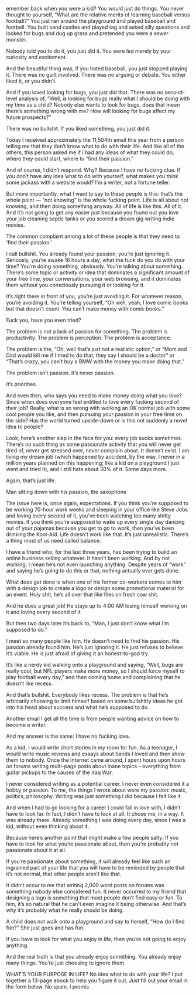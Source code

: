 emember back when you were a kid? You would just do things. You never thought to yourself, “What are the relative merits of learning baseball versus football?” You just ran around the playground and played baseball and football. You built sand castles and played tag and asked silly questions and looked for bugs and dug up grass and pretended you were a sewer monster.

Nobody told you to do it, you just did it. You were led merely by your curiosity and excitement.

And the beautiful thing was, if you hated baseball, you just stopped playing it. There was no guilt involved. There was no arguing or debate. You either liked it, or you didn’t.

And if you loved looking for bugs, you just did that. There was no second-level analysis of, “Well, is looking for bugs really what I should be doing with my time as a child? Nobody else wants to look for bugs, does that mean there’s something wrong with me? How will looking for bugs affect my future prospects?”

There was no bullshit. If you liked something, you just did it.

Today I received approximately the 11,504th email this year from a person telling me that they don’t know what to do with their life. And like all of the others, this person asked me if I had any ideas of what they could do, where they could start, where to “find their passion.”

And of course, I didn’t respond. Why? Because I have no fucking clue. If you don’t have any idea what to do with yourself, what makes you think some jackass with a website would? I’m a writer, not a fortune teller.

But more importantly, what I want to say to these people is this: that’s the whole point — “not knowing” is the whole fucking point. Life is all about not knowing, and then doing something anyway. All of life is like this. All of it. And it’s not going to get any easier just because you found out you love your job cleaning septic tanks or you scored a dream gig writing indie movies.

The common complaint among a lot of these people is that they need to ‘find their passion.’

I call bullshit. You already found your passion, you’re just ignoring it. Seriously, you’re awake 16 hours a day, what the fuck do you do with your time? You’re doing something, obviously. You’re talking about something. There’s some topic or activity or idea that dominates a significant amount of your free time, your conversations, your web browsing, and it dominates them without you consciously pursuing it or looking for it.

It’s right there in front of you, you’re just avoiding it. For whatever reason, you’re avoiding it. You’re telling yourself, “Oh well, yeah, I love comic books but that doesn’t count. You can’t make money with comic books.”

Fuck you, have you even tried?

The problem is not a lack of passion for something. The problem is productivity. The problem is perception. The problem is acceptance.

The problem is the, “Oh, well that’s just not a realistic option,” or “Mom and Dad would kill me if I tried to do that, they say I should be a doctor” or “That’s crazy, you can’t buy a BMW with the money you make doing that.”

The problem isn’t passion. It’s never passion.

It’s priorities.

And even then, who says you need to make money doing what you love? Since when does everyone feel entitled to love every fucking second of their job? Really, what is so wrong with working an OK normal job with some cool people you like, and then pursuing your passion in your free time on the side? Has the world turned upside-down or is this not suddenly a novel idea to people?

Look, here’s another slap in the face for you: every job sucks sometimes. There’s no such thing as some passionate activity that you will never get tired of, never get stressed over, never complain about. It doesn’t exist. I am living my dream job (which happened by accident, by the way. I never in a million years planned on this happening; like a kid on a playground I just went and tried it), and I still hate about 30% of it. Some days more.

Again, that’s just life.

Man sitting down with his passion, the saxophone

The issue here is, once again, expectations. If you think you’re supposed to be working 70-hour work weeks and sleeping in your office like Steve Jobs and loving every second of it, you’ve been watching too many shitty movies. If you think you’re supposed to wake up every single day dancing out of your pajamas because you get to go to work, then you’ve been drinking the Kool-Aid. Life doesn’t work like that. It’s just unrealistic. There’s a thing most of us need called balance.

I have a friend who, for the last three years, has been trying to build an online business selling whatever. It hasn’t been working. And by not working, I mean he’s not even launching anything. Despite years of “work” and saying he’s going to do this or that, nothing actually ever gets done.

What does get done is when one of his former co-workers comes to him with a design job to create a logo or design some promotional material for an event. Holy shit, he’s all over that like flies on fresh cow shit.

And he does a great job! He stays up to 4:00 AM losing himself working on it and loving every second of it.

But then two days later it’s back to, “Man, I just don’t know what I’m supposed to do.”

I meet so many people like him. He doesn’t need to find his passion. His passion already found him. He’s just ignoring it. He just refuses to believe it’s viable. He is just afraid of giving it an honest-to-god try.

It’s like a nerdy kid walking onto a playground and saying, “Well, bugs are really cool, but NFL players make more money, so I should force myself to play football every day,” and then coming home and complaining that he doesn’t like recess.

And that’s bullshit. Everybody likes recess. The problem is that he’s arbitrarily choosing to limit himself based on some bullshitty ideas he got into his head about success and what he’s supposed to do.

Another email I get all the time is from people wanting advice on how to become a writer.

And my answer is the same: I have no fucking idea.

As a kid, I would write short stories in my room for fun. As a teenager, I would write music reviews and essays about bands I loved and then show them to nobody. Once the internet came around, I spent hours upon hours on forums writing multi-page posts about inane topics – everything from guitar pickups to the causes of the Iraq War.

I never considered writing as a potential career. I never even considered it a hobby or passion. To me, the things I wrote about were my passion: music, politics, philosophy. Writing was just something I did because I felt like it.

And when I had to go looking for a career I could fall in love with, I didn’t have to look far. In fact, I didn’t have to look at all. It chose me, in a way. It was already there. Already something I was doing every day, since I was a kid, without even thinking about it.

Because here’s another point that might make a few people salty: If you have to look for what you’re passionate about, then you’re probably not passionate about it at all.

If you’re passionate about something, it will already feel like such an ingrained part of your life that you will have to be reminded by people that it’s not normal, that other people aren’t like that.

It didn’t occur to me that writing 2,000 word posts on forums was something nobody else considered fun. It never occurred to my friend that designing a logo is something that most people don’t find easy or fun. To him, it’s so natural that he can’t even imagine it being otherwise. And that’s why it’s probably what he really should be doing.

A child does not walk onto a playground and say to herself, “How do I find fun?” She just goes and has fun.

If you have to look for what you enjoy in life, then you’re not going to enjoy anything.

And the real truth is that you already enjoy something. You already enjoy many things. You’re just choosing to ignore them.

WHAT’S YOUR PURPOSE IN LIFE?
No idea what to do with your life? I put together a 13-page ebook to help you figure it out. Just fill out your email in the form below. No spam. I promis